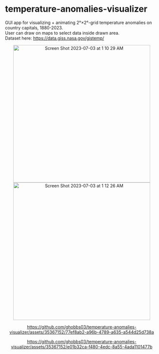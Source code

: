 # temperature-anomalies-visualizer
GUI app for visualizing + animating 2°×2°-grid temperature anomalies on country capitals, 1880-2023. \
User can draw on maps to select data inside drawn area. \
Dataset here: https://data.giss.nasa.gov/gistemp/


<center><img width="450" alt="Screen Shot 2023-07-03 at 1 10 29 AM" src="https://github.com/ghobbs03/temperature-anomalies-visualizer/assets/35367152/201c6e64-b978-496a-b3d6-d7e2f51d2e6e">
<img width="450" alt="Screen Shot 2023-07-03 at 1 12 26 AM" src="https://github.com/ghobbs03/temperature-anomalies-visualizer/assets/35367152/03d950f7-72e3-47ab-ac6b-49efaefdc72d">

https://github.com/ghobbs03/temperature-anomalies-visualizer/assets/35367152/77ef8ab2-a96b-4789-a635-a544d25d738a


https://github.com/ghobbs03/temperature-anomalies-visualizer/assets/35367152/e01b32ca-f480-4edc-8a55-4ada1101477b




</center>




